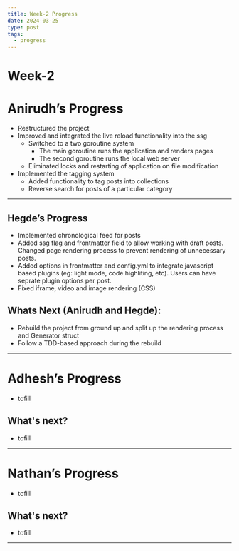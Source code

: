 ```yaml
---
title: Week-2 Progress
date: 2024-03-25
type: post
tags:
  - progress
---
```


# Week-2

# Anirudh’s Progress

- Restructured the project
- Improved and integrated the live reload functionality into the ssg
  - Switched to a two goroutine system
    - The main goroutine runs the application and renders pages
    - The second goroutine runs the local web server
  - Eliminated locks and restarting of application on file modification
- Implemented the tagging system
  - Added functionality to tag posts into collections
  - Reverse search for posts of a particular category

---

## Hegde’s Progress

- Implemented chronological feed for posts
- Added ssg flag and frontmatter field to allow working with draft posts. Changed page rendering process to prevent rendering of unnecessary posts.
- Added options in frontmatter and config.yml to integrate javascript based plugins (eg: light mode, code highliting, etc). Users can have seprate plugin options per post.
- Fixed iframe, video and image rendering (CSS)

## Whats Next (Anirudh and Hegde):

- Rebuild the project from ground up and split up the rendering process and Generator struct
- Follow a TDD-based approach during the rebuild

---

# Adhesh’s Progress

- tofill

## What's next?

- tofill

---

# Nathan’s Progress

- tofill

## What's next?

- tofill

---
